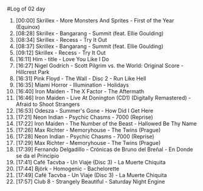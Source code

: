 #Log of 02 day

1. [00:00] Skrillex - More Monsters And Sprites - First of the Year (Equinox)
1. [08:28] Skrillex - Bangarang - Summit (feat. Ellie Goulding)
1. [08:34] Skrillex - Recess - Try It Out
1. [08:37] Skrillex - Bangarang - Summit (feat. Ellie Goulding)
1. [09:12] Skrillex - Recess - Try It Out
1. [16:11] Him - title - Love You Like I Do
1. [16:27] Nigel Godrich - Scott Pilgrim vs. the World: Original Score - Hillcrest Park
1. [16:31] Pink Floyd - The Wall - Disc 2 - Run Like Hell
1. [16:35] Miami Horror - Illumination - Holidays
1. [16:40] Iron Maiden - The X Factor - The Aftermath
1. [16:46] Iron Maiden - Live At Donington (CD1) (Digitally Remastered) - Afraid to Shoot Strangers
1. [16:53] Odesza - Summer's Gone - How Did I Get Here
1. [17:21] Neon Indian - Psychic Chasms - 7000 (Reprise)
1. [17:22] Iron Maiden - The Number of the Beast - Hallowed Be Thy Name
1. [17:26] Max Richter - Memoryhouse - The Twins (Prague)
1. [17:28] Neon Indian - Psychic Chasms - 7000 (Reprise)
1. [17:29] Max Richter - Memoryhouse - The Twins (Prague)
1. [17:39] Fernando Delgadillo - Crónicas de Bruno del Breñal - En Donde se da el Principio
1. [17:41] Café Tacvba - Un Viaje (Disc 3) - La Muerte Chiquita
1. [17:44] Björk - Homogenic - Bachelorette
1. [17:49] Café Tacvba - Un Viaje (Disc 3) - La Muerte Chiquita
1. [17:57] Club 8 - Strangely Beautiful - Saturday Night Engine
